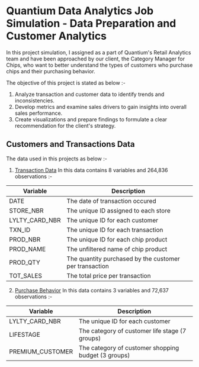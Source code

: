 # Quantium Data Analytics Job Simulation - Data Preparation and Customer Analytics
In this project simulation, I assigned as a part of Quantium's Retail Analytics team and have been approached by our client, the Category Manager for Chips, who want to better understand the types of customers who purchase chips and their purchasing behavior.

The objective of this project is stated as below :-
1. Analyze transaction and customer data to identify trends and inconsistencies.
2. Develop metrics and examine sales drivers to gain insights into overall sales performance.
3. Create visualizations and prepare findings to formulate a clear recommendation for the client's strategy.

## Customers and Transactions Data
The data used in this projects as below :-
1. [Transaction Data](QVI_transaction_data.xlsx)
In this data contains 8 variables and 264,836 observations :-

| Variable | Description |
| --- | --- |
| DATE | The date of transaction occured|
| STORE_NBR | The unique ID assigned to each store |
| LYLTY_CARD_NBR | The unique ID for each customer |
| TXN_ID | The unique ID for each transaction |
| PROD_NBR | The unique ID for each chip product |
| PROD_NAME | The unfiltered name of chip product |
| PROD_QTY | The quantity purchased by the customer per transaction |
| TOT_SALES | The total price per transaction |
2. [Purchase Behavior](QVI_purchase_behaviour.csv)
In this data contains 3 variables and 72,637 observations :-

| Variable | Description |
| --- | --- |
| LYLTY_CARD_NBR | The unique ID for each customer |
| LIFESTAGE |  The category of customer life stage (7 groups) |
| PREMIUM_CUSTOMER | The category of customer shopping budget (3 groups) |
